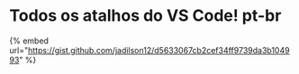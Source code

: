 # Todos os atalhos do VS Code! pt-br

{% embed url="https://gist.github.com/jadilson12/d5633067cb2cef34ff9739da3b104993" %}
